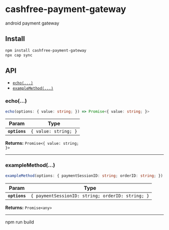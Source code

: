 # cashfree-payment-gateway

android payment gateway

## Install

```bash
npm install cashfree-payment-gateway
npx cap sync
```

## API

<docgen-index>

* [`echo(...)`](#echo)
* [`exampleMethod(...)`](#examplemethod)

</docgen-index>

<docgen-api>
<!--Update the source file JSDoc comments and rerun docgen to update the docs below-->

### echo(...)

```typescript
echo(options: { value: string; }) => Promise<{ value: string; }>
```

| Param         | Type                            |
| ------------- | ------------------------------- |
| **`options`** | <code>{ value: string; }</code> |

**Returns:** <code>Promise&lt;{ value: string; }&gt;</code>

--------------------


### exampleMethod(...)

```typescript
exampleMethod(options: { paymentSessionID: string; orderID: string; }) => Promise<any>
```

| Param         | Type                                                        |
| ------------- | ----------------------------------------------------------- |
| **`options`** | <code>{ paymentSessionID: string; orderID: string; }</code> |

**Returns:** <code>Promise&lt;any&gt;</code>

--------------------

</docgen-api>





npm run build